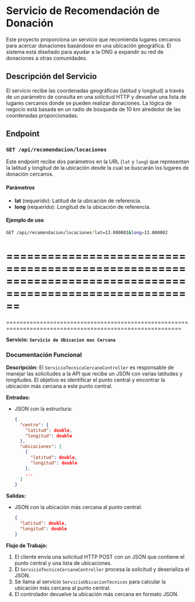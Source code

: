 # Servicio de Recomendación de Donación

Este proyecto proporciona un servicio que recomienda lugares cercanos para acercar donaciones basándose en una ubicación geográfica. El sistema está diseñado para ayudar a la ONG a expandir su red de donaciones a otras comunidades.

## Descripción del Servicio

El servicio recibe las coordenadas geográficas (latitud y longitud) a través de un parámetro de consulta en una solicitud HTTP y devuelve una lista de lugares cercanos donde se pueden realizar donaciones. La lógica de negocio está basada en un radio de búsqueda de 10 km alrededor de las coordenadas proporcionadas.

## Endpoint

### `GET /api/recomendacion/locaciones`

Este endpoint recibe dos parámetros en la URL (`lat` y `long`) que representan la latitud y longitud de la ubicación desde la cual se buscarán los lugares de donación cercanos.

#### Parámetros

- **lat** (requerido): Latitud de la ubicación de referencia.
- **long** (requerido): Longitud de la ubicación de referencia.

#### Ejemplo de uso

```bash
GET /api/recomendacion/locaciones?lat=13.000001&long=13.000002
```

==========================================================================================================
==========================================================================================================
==========================================================================================================

**Servicio: `Servicio de Ubicacion mas Cercana`**
### Documentación Funcional

**Descripción:**
El `ServicioTecnicoCercanoController` es responsable de manejar las solicitudes a la API que recibe un JSON con varias latitudes y longitudes. El objetivo es identificar el punto central y encontrar la ubicación más cercana a este punto central.

**Entradas:**
- JSON con la estructura:
  ```json
  {
    "centro": {
      "latitud": double,
      "longitud": double
    },
    "ubicaciones": [
      {
        "latitud": double,
        "longitud": double
      },
      ...
    ]
  }
  ```

**Salidas:**
- JSON con la ubicación más cercana al punto central:
  ```json
  {
    "latitud": double,
    "longitud": double
  }
  

**Flujo de Trabajo:**
1. El cliente envía una solicitud HTTP POST con un JSON que contiene el punto central y una lista de ubicaciones.
2. El `ServicioTecnicoCercanoController` procesa la solicitud y deserializa el JSON.
3. Se llama al servicio `ServicioUbicacionTecnicos` para calcular la ubicación más cercana al punto central.
4. El controlador devuelve la ubicación más cercana en formato JSON.
